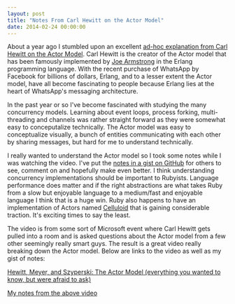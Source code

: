 ```yaml
---
layout: post
title: "Notes From Carl Hewitt on the Actor Model"
date: 2014-02-24 00:00:00
---
```


About a year ago I stumbled upon an excellent [ad-hoc explanation from Carl Hewitt on the Actor Model](http://channel9.msdn.com/Shows/Going+Deep/Hewitt-Meijer-and-Szyperski-The-Actor-Model-everything-you-wanted-to-know-but-were-afraid-to-ask). Carl Hewitt is the creator of the Actor model that has been famously implemented by [Joe Armstrong](http://joearms.github.io/) in the Erlang programming language. With the recent purchase of WhatsApp by Facebook for billions of dollars, Erlang, and to a lesser extent the Actor model, have all become fascinating to people because Erlang lies at the heart of WhatsApp's messaging architecture.

In the past year or so I've become fascinated with studying the many concurrency models. Learning about event loops, process forking, multi-threading and channels was rather straight forward as they were somewhat easy to conceputalize technically. The Actor model was easy to conceptualize visually, a bunch of entities communicating with each other by sharing messages, but hard for me to understand technically.

I really wanted to understand the Actor model so I took some notes while I was watching the video. I've put the [notes in a gist on GitHub](https://gist.github.com/rbishop/9082539) for others to see, comment on and hopefully make even better. I think understanding concurrency implementations should be important to Rubyists. Language performance does matter and if the right abstractions are what takes Ruby from a slow but enjoyable language to a medium/fast and enjoyable language I think that is a huge win. Ruby also happens to have an implementation of Actors named [Celluloid](https://github.com/celluloid/celluloid) that is gaining considerable traction. It's exciting times to say the least.

The video is from some sort of Microsoft event where Carl Hewitt gets pulled into a room and is asked questions about the Actor model from a few other seemingly really smart guys. The result is a great video really breaking down the Actor model. Below are links to the video as well as my gist of notes:

[Hewitt, Meyer, and Szyperski: The Actor Model \(everything you wanted to know, but were afraid to ask\)](http://channel9.msdn.com/Shows/Going+Deep/Hewitt-Meijer-and-Szyperski-The-Actor-Model-everything-you-wanted-to-know-but-were-afraid-to-ask)

[My notes from the above video](https://gist.github.com/rbishop/9082539)
